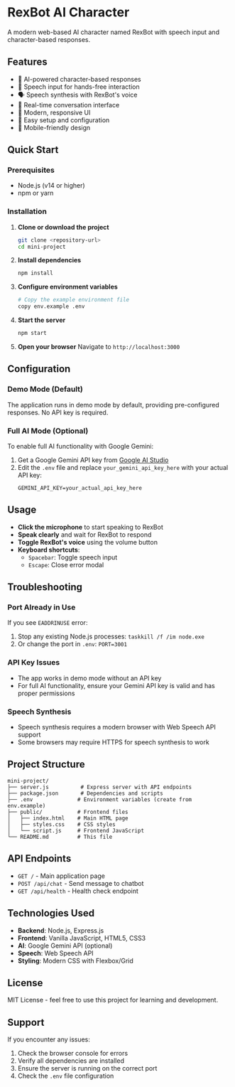# RexBot AI Character

A modern web-based AI character named RexBot with speech input and character-based responses.

## Features

- 🤖 AI-powered character-based responses
- 🎤 Speech input for hands-free interaction
- 🗣️ Speech synthesis with RexBot's voice
- 💬 Real-time conversation interface
- 🎨 Modern, responsive UI
- 🔧 Easy setup and configuration
- 📱 Mobile-friendly design

## Quick Start

### Prerequisites

- Node.js (v14 or higher)
- npm or yarn

### Installation

1. **Clone or download the project**
   ```bash
   git clone <repository-url>
   cd mini-project
   ```

2. **Install dependencies**
   ```bash
   npm install
   ```

3. **Configure environment variables**
   ```bash
   # Copy the example environment file
   copy env.example .env
   ```

4. **Start the server**
   ```bash
   npm start
   ```

5. **Open your browser**
   Navigate to `http://localhost:3000`

## Configuration

### Demo Mode (Default)

The application runs in demo mode by default, providing pre-configured responses. No API key is required.

### Full AI Mode (Optional)

To enable full AI functionality with Google Gemini:

1. Get a Google Gemini API key from [Google AI Studio](https://makersuite.google.com/app/apikey)
2. Edit the `.env` file and replace `your_gemini_api_key_here` with your actual API key:
   ```
   GEMINI_API_KEY=your_actual_api_key_here
   ```

## Usage

- **Click the microphone** to start speaking to RexBot
- **Speak clearly** and wait for RexBot to respond
- **Toggle RexBot's voice** using the volume button
- **Keyboard shortcuts**:
  - `Spacebar`: Toggle speech input
  - `Escape`: Close error modal

## Troubleshooting

### Port Already in Use
If you see `EADDRINUSE` error:
1. Stop any existing Node.js processes: `taskkill /f /im node.exe`
2. Or change the port in `.env`: `PORT=3001`

### API Key Issues
- The app works in demo mode without an API key
- For full AI functionality, ensure your Gemini API key is valid and has proper permissions

### Speech Synthesis
- Speech synthesis requires a modern browser with Web Speech API support
- Some browsers may require HTTPS for speech synthesis to work

## Project Structure

```
mini-project/
├── server.js          # Express server with API endpoints
├── package.json       # Dependencies and scripts
├── .env              # Environment variables (create from env.example)
├── public/           # Frontend files
│   ├── index.html    # Main HTML page
│   ├── styles.css    # CSS styles
│   └── script.js     # Frontend JavaScript
└── README.md         # This file
```

## API Endpoints

- `GET /` - Main application page
- `POST /api/chat` - Send message to chatbot
- `GET /api/health` - Health check endpoint

## Technologies Used

- **Backend**: Node.js, Express.js
- **Frontend**: Vanilla JavaScript, HTML5, CSS3
- **AI**: Google Gemini API (optional)
- **Speech**: Web Speech API
- **Styling**: Modern CSS with Flexbox/Grid

## License

MIT License - feel free to use this project for learning and development.

## Support

If you encounter any issues:
1. Check the browser console for errors
2. Verify all dependencies are installed
3. Ensure the server is running on the correct port
4. Check the `.env` file configuration
